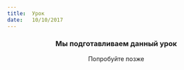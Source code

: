 ```yaml
---
title:  Урок
date:   10/10/2017
---
```


### <center>Мы подготавливаем данный урок</center>
<center>Попробуйте позже</center>